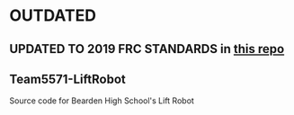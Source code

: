 # OUTDATED 
## UPDATED TO 2019 FRC STANDARDS in [this repo](https://github.com/Zoarial94/Team5571-LiftRobotVS)
## Team5571-LiftRobot
Source code for Bearden High School's Lift Robot
